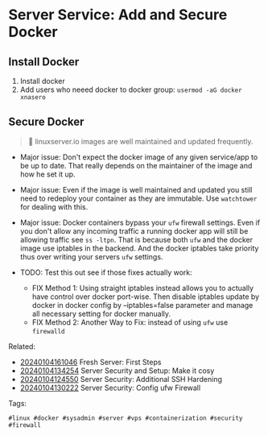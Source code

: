 # Server Service: Add and Secure Docker

## Install Docker

1. Install docker
2. Add users who neeed docker to docker group: `usermod -aG docker xnasero`

## Secure Docker

> 🧐 linuxserver.io images are well maintained and updated frequently.

* Major issue: Don't expect the docker image of any given service/app to be up
  to date. That really depends on the maintainer of the image and how he set it
  up.
* Major issue: Even if the image is well maintained and updated you still need
  to redeploy your container as they are immutable. Use `watchtower` for
  dealing with this.
* Major issue: Docker containers bypass your `ufw` firewall settings. Even if
  you don't allow any incoming traffic a running docker app will still be
  allowing traffic see `ss -ltpn`. That is because both `ufw` and the docker
  image use iptables in the backend. And the docker iptables take priority thus
  over writing your servers `ufw` settings.

* TODO: Test this out see if those fixes actually work:
    * FIX Method 1: Using straight iptables instead allows you to actually have
      control over docker port-wise. Then disable iptables update by docker in
      docker config by –iptables=false parameter and manage all necessary
      setting for docker manually.
    * FIX Method 2: Another Way to Fix: instead of using `ufw` use `firewalld`

Related:

* [20240104161046](/20240104161046/) Fresh Server: First Steps
* [20240104134254](/20240104134254/) Server Security and Setup: Make it cosy
* [20240104124550](/20240104124550/) Server Security: Additional SSH Hardening
* [20240104130222](/20240104130222/) Server Security: Config ufw Firewall

Tags:

    #linux #docker #sysadmin #server #vps #containerization #security #firewall

